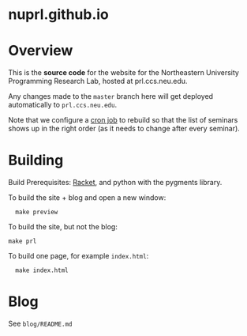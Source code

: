 # nuprl.github.io

Overview
========

This is the **source code** for the website for the
Northeastern University Programming Research Lab,
hosted at prl.ccs.neu.edu.

Any changes made to the `master` branch here will get deployed
automatically to `prl.ccs.neu.edu`.

Note that we configure a [cron job](https://docs.travis-ci.com/user/cron-jobs/)
to rebuild so that the list of seminars shows up in the right order (as it
needs to change after every seminar).


Building
========

Build Prerequisites: [Racket](http://racket-lang.org/), and python with the pygments library.

To build the site + blog and open a new window:

```
  make preview
```

To build the site, but not the blog:

```
make prl
```

To build one page, for example `index.html`:

```
  make index.html
```


Blog
====

See `blog/README.md`
